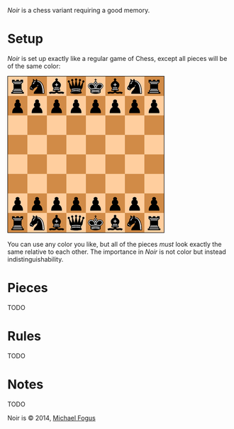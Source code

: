 *Noir* is a chess variant requiring a good memory.

Setup
=====

*Noir* is set up exactly like a regular game of Chess, except all pieces will be of the same color:

![setup](https://raw.githubusercontent.com/fogus/spiel/master/brettspiel/noir/graphics/setup.png)

You can use any color you like, but all of the pieces *must* look exactly the same relative to each other.  The importance in *Noir* is not color but instead indistinguishability.

Pieces
======

TODO

Rules
=====

TODO

Notes
=====

TODO


Noir is © 2014, [Michael Fogus](http://www.fogus.me/fun/spiel)
